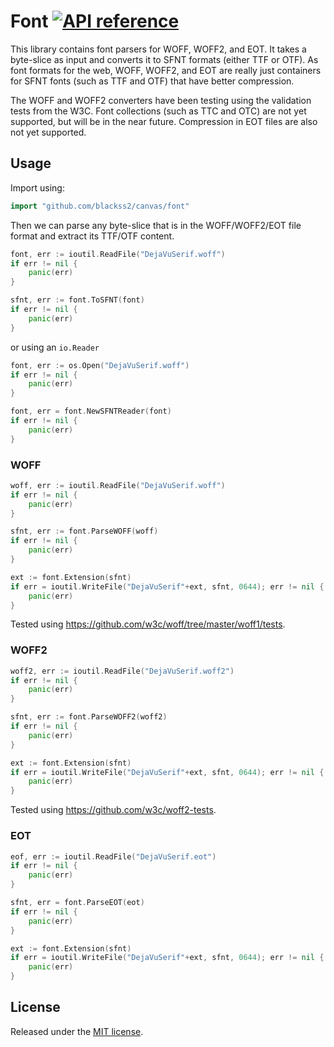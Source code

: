 # Font [![API reference](https://img.shields.io/badge/godoc-reference-5272B4)](https://pkg.go.dev/github.com/blackss2/canvas/font?tab=doc)

This library contains font parsers for WOFF, WOFF2, and EOT. It takes a byte-slice as input and converts it to SFNT formats (either TTF or OTF). As font formats for the web, WOFF, WOFF2, and EOT are really just containers for SFNT fonts (such as TTF and OTF) that have better compression.

The WOFF and WOFF2 converters have been testing using the validation tests from the W3C. Font collections (such as TTC and OTC) are not yet supported, but will be in the near future. Compression in EOT files are also not yet supported.

## Usage
Import using:

``` go
import "github.com/blackss2/canvas/font"
```

Then we can parse any byte-slice that is in the WOFF/WOFF2/EOT file format and extract its TTF/OTF content.

``` go
font, err := ioutil.ReadFile("DejaVuSerif.woff")
if err != nil {
    panic(err)
}

sfnt, err := font.ToSFNT(font)
if err != nil {
    panic(err)
}
```

or using an `io.Reader`

``` go
font, err := os.Open("DejaVuSerif.woff")
if err != nil {
    panic(err)
}

font, err = font.NewSFNTReader(font)
if err != nil {
    panic(err)
}
```

### WOFF
``` go
woff, err := ioutil.ReadFile("DejaVuSerif.woff")
if err != nil {
    panic(err)
}

sfnt, err := font.ParseWOFF(woff)
if err != nil {
    panic(err)
}

ext := font.Extension(sfnt)
if err = ioutil.WriteFile("DejaVuSerif"+ext, sfnt, 0644); err != nil {
    panic(err)
}
```

Tested using https://github.com/w3c/woff/tree/master/woff1/tests.

### WOFF2
``` go
woff2, err := ioutil.ReadFile("DejaVuSerif.woff2")
if err != nil {
    panic(err)
}

sfnt, err := font.ParseWOFF2(woff2)
if err != nil {
    panic(err)
}

ext := font.Extension(sfnt)
if err = ioutil.WriteFile("DejaVuSerif"+ext, sfnt, 0644); err != nil {
    panic(err)
}
```

Tested using https://github.com/w3c/woff2-tests.

### EOT
``` go
eof, err := ioutil.ReadFile("DejaVuSerif.eot")
if err != nil {
    panic(err)
}

sfnt, err = font.ParseEOT(eot)
if err != nil {
    panic(err)
}

ext := font.Extension(sfnt)
if err = ioutil.WriteFile("DejaVuSerif"+ext, sfnt, 0644); err != nil {
    panic(err)
}
```

## License
Released under the [MIT license](LICENSE.md).
